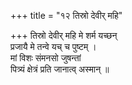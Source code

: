 +++
title = "१२ तिस्रो देवीर् महि"

+++
तिस्रो देवीर् महि मे शर्म यच्छन्  
प्रजायै मे तन्वे यच् च पुष्टम् ।  
मां विशः संमनसो जुषन्तां  
पित्र्यं क्षेत्रं प्रति जानात्व् अस्मान् ॥